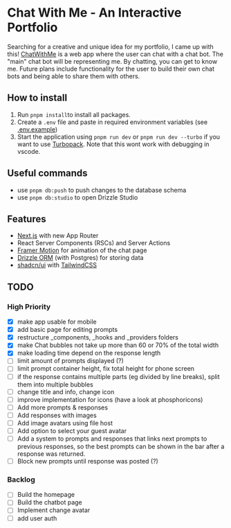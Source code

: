 # Chat With Me - An Interactive Portfolio

Searching for a creative and unique idea for my portfolio, I came up with this! [ChatWithMe](https://chat-with-me-cyan.vercel.app/) is a web app where the user can chat with a chat bot. The "main" chat bot will be representing me. By chatting, you can get to know me. Future plans include functionality for the user to build their own chat bots and being able to share them with others.

## How to install

1. Run `pnpm install`to install all packages.
2. Create a `.env` file and paste in required environment variables (see [.env.example](.env.example))
3. Start the application using `pnpm run dev` or `pnpm run dev --turbo` if you want to use [Turbopack](https://turbo.build/pack). Note that this wont work with debugging in vscode.

## Useful commands

- use `pnpm db:push` to push changes to the database schema
- use `pnpm db:studio` to open Drizzle Studio

## Features

- [Next.js](https://nextjs.org/) with new App Router
- React Server Components (RSCs) and Server Actions
- [Framer Motion](https://www.framer.com/motion/) for animation of the chat page
- [Drizzle ORM](https://orm.drizzle.team/) (with Postgres) for storing data
- [shadcn/ui](https://ui.shadcn.com/) with [TailwindCSS](https://tailwindcss.com/)

## TODO

### High Priority

- [x] make app usable for mobile
- [x] add basic page for editing prompts
- [x] restructure \_components, \_hooks and \_providers folders
- [x] make Chat bubbles not take up more than 60 or 70% of the total width
- [x] make loading time depend on the response length
- [ ] limit amount of prompts displayed (?)
- [ ] limit prompt container height, fix total height for phone screen
- [ ] if the response contains multiple parts (eg divided by line breaks), split them into multiple bubbles
- [ ] change title and info, change icon
- [ ] improve implementation for icons (have a look at phosphoricons)
- [ ] Add more prompts & responses
- [ ] Add responses with images
- [ ] Add image avatars using file host
- [ ] Add option to select your guest avatar
- [ ] Add a system to prompts and responses that links next prompts to previous responses, so the best prompts can be shown in the bar after a response was returned.
- [ ] Block new prompts until response was posted (?)

### Backlog

- [ ] Build the homepage
- [ ] Build the chatbot page
- [ ] Implement change avatar
- [ ] add user auth
